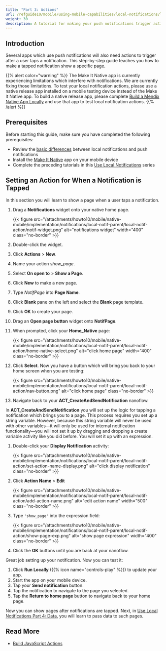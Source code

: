 ```yaml
---
title: "Part 3: Actions"
url: /refguide10/mobile/using-mobile-capabilities/local-notifications/local-notif-action/
weight: 30
description: A tutorial for making your push notifications trigger actions when tapped.
---
```


## Introduction

Several apps which use push notifications will also need actions to trigger after a user taps a notification. This step-by-step guide teaches you how to make a tapped notification show a specific page.

{{% alert color="warning" %}}
The Make It Native app is currently experiencing limitations which interfere with notifications. We are currently fixing those limitations. To test your local notification actions, please use a native release app installed on a mobile testing device instead of the Make It Native app. To build a native release app, please complete [Build a Mendix Native App Locally](/refguide10/mobile/distributing-mobile-apps/building-native-apps/native-build-locally/) and use that app to test local notification actions.
{{% /alert %}}

## Prerequisites

Before starting this guide, make sure you have completed the following prerequisites:

* Review the [basic differences](https://developer.apple.com/documentation/usernotifications) between local notifications and push notifications
* Install the [Make It Native](/refguide10/getting-the-make-it-native-app/) app on your mobile device
* Complete the preceding tutorials in this [Use Local Notifications](/refguide10/mobile/using-mobile-capabilities/local-notifications/) series

## Setting an Action for When a Notification is Tapped

In this section you will learn to show a page when a user taps a notification.

1. Drag a **Notifications** widget onto your native home page. 

    {{< figure src="/attachments/howto10/mobile/native-mobile/implementation/notifications/local-notif-parent/local-notif-action/notif-widget.png" alt="notifications widget"   width="400"  class="no-border" >}}

2. Double-click the widget.
3. Click **Actions** > **New**. 
4. Name your action *show_page*.
5. Select **On open to** > **Show a Page**.
6. Click **New** to make a new page.
7. Type *NotifPage* into **Page Name**.
8. Click **Blank** pane on the left and select the **Blank** page template. 
9. Click **OK** to create your page. 
10. Drag an **Open page button** widget onto **NotifPage**.
11. When prompted, click your **Home_Native** page:

    {{< figure src="/attachments/howto10/mobile/native-mobile/implementation/notifications/local-notif-parent/local-notif-action/home-native-select.png" alt="click home page"   width="400"  class="no-border" >}}

12. Click **Select**. Now you have a button which will bring you back to your home screen when you are testing:

    {{< figure src="/attachments/howto10/mobile/native-mobile/implementation/notifications/local-notif-parent/local-notif-action/nav-button.png" alt="click home page" class="no-border" >}}

13. Navigate back to your **ACT_CreateAndSendNotification** nanoflow. 

In **ACT_CreateAndSendNotification** you will set up the logic for tapping a notification which brings you to a page. This process requires you set up a string variable. However, because this string variable will never be used with other variables—it will only be used for internal notification functionality—you will not set it up by dragging and dropping a create variable activity like you did before. You will set it up with an expression.

1. Double-click your **Display Notification** activity:

    {{< figure src="/attachments/howto10/mobile/native-mobile/implementation/notifications/local-notif-parent/local-notif-action/set-action-name-display.png" alt="click display notification" class="no-border" >}}

2. Click **Action Name** > **Edit** 

    {{< figure src="/attachments/howto10/mobile/native-mobile/implementation/notifications/local-notif-parent/local-notif-action/add-action-name.png" alt="edit action name"   width="500"  class="no-border" >}}

3. Type `'show_page'` into the expression field:

    {{< figure src="/attachments/howto10/mobile/native-mobile/implementation/notifications/local-notif-parent/local-notif-action/show-page-exp.png" alt="show page expression"   width="400"  class="no-border" >}}

4. Click the **OK** buttons until you are back at your nanoflow.

Great job setting up your notification. Now you can test it:

1. Click **Run Locally** ({{% icon name="controls-play" %}}) to update your app.
2. Start the app on your mobile device.
3. Tap your **Send notification** button.
4. Tap the notification to navigate to the page you selected.
5. Tap the **Return to home page** button to navigate back to your home page.

Now you can show pages after notifications are tapped. Next, in [Use Local Notifications Part 4: Data](/refguide10/mobile/using-mobile-capabilities/local-notifications/local-notif-data/), you will learn to pass data to such pages.

## Read More

* [Build JavaScript Actions](/howto10/extensibility/build-javascript-actions/)
